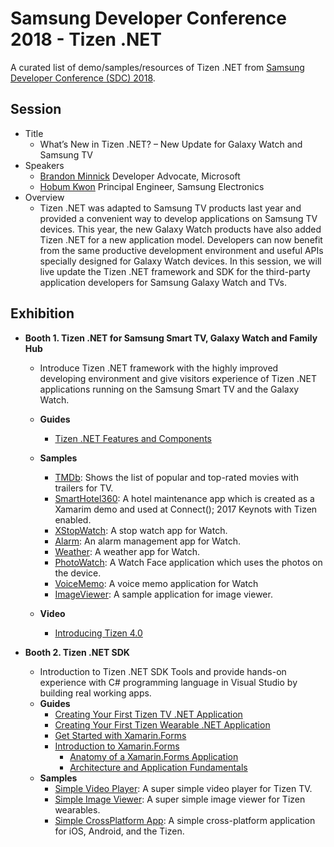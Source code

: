 # Samsung Developer Conference 2018 - Tizen .NET
A curated list of demo/samples/resources of Tizen .NET from [Samsung Developer Conference (SDC) 2018](https://www.samsungdeveloperconference.com/).

## Session

- Title
  - What’s New in Tizen .NET? – New Update for Galaxy Watch and Samsung TV
- Speakers
  - [Brandon Minnick](https://www.samsungdeveloperconference.com/speakers/?search=Brandon%20Minnick) Developer Advocate, Microsoft
  - [Hobum Kwon](https://www.samsungdeveloperconference.com/speakers/?search=Ho%20Bum%20Kwon) Principal Engineer, Samsung Electronics
- Overview
  - Tizen .NET was adapted to Samsung TV products last year and provided a convenient way to develop applications on Samsung TV devices. This year, the new Galaxy Watch products have also added Tizen .NET for a new application model. Developers can now benefit from the same productive development environment and useful APIs specially designed for Galaxy Watch devices. In this session, we will live update the Tizen .NET framework and SDK for the third-party application developers for Samsung Galaxy Watch and TVs.
 
## Exhibition
  
- **Booth 1. Tizen .NET for Samsung Smart TV, Galaxy Watch and Family Hub**
  - Introduce Tizen .NET framework with the highly improved developing environment and give visitors experience of Tizen .NET applications running on the Samsung Smart TV and the Galaxy Watch.
  - **Guides**
    - [Tizen .NET Features and Components](https://developer.tizen.org/development/training/.net-application/tizen-.net-features-and-components)
  - **Samples**
     - [TMDb](https://github.com/Samsung/Tizen.TV.UIControls/tree/master/sample/TMDb): Shows the list of popular and top-rated movies with trailers for TV.
     - [SmartHotel360](https://github.com/yourina/SmartHotel360-mobile-desktop-apps.git): A hotel maintenance app which is created as a Xamarim demo and used at Connect(); 2017 Keynots with Tizen enabled.
     - [XStopWatch](https://github.com/Samsung/Tizen-CSharp-Samples/tree/master/Wearable/XStopWatch): A stop watch app for Watch.
     - [Alarm](https://github.com/Samsung/Tizen-CSharp-Samples/tree/master/Wearable/Alarm): An alarm management app for Watch.
     - [Weather](https://github.com/Samsung/Tizen-CSharp-Samples/tree/master/Wearable/Weather): A weather app for Watch.
     - [PhotoWatch](https://github.com/Samsung/Tizen-CSharp-Samples/tree/master/Wearable/PhotoWatch): A Watch Face application which uses the photos on the device.
     - [VoiceMemo](https://github.com/Samsung/Tizen-CSharp-Samples/tree/master/Wearable/VoiceMemo): A voice memo application for Watch
     - [ImageViewer](https://github.com/Samsung/Tizen-CSharp-Samples/tree/master/Wearable/ImageViewer): A sample application for image viewer.
      
  - **Video**
      - [Introducing Tizen 4.0](https://www.youtube.com/watch?v=enEbZWE4t74)

- **Booth 2. Tizen .NET SDK**
  - Introduction to Tizen .NET SDK Tools and provide hands-on experience with C# programming language in Visual Studio by building real working apps. 
  - **Guides**
    - [Creating Your First Tizen TV .NET Application](https://developer.tizen.org/development/training/.net-application/getting-started/creating-your-first-tizen-tv-.net-application)
    - [Creating Your First Tizen Wearable .NET Application](https://developer.tizen.org/development/training/.net-application/getting-started/creating-your-first-tizen-wearable-.net-application)
    - [Get Started with Xamarin.Forms](https://docs.microsoft.com/en-us/xamarin/xamarin-forms/get-started/)
    - [Introduction to Xamarin.Forms](https://docs.microsoft.com/en-us/xamarin/xamarin-forms/get-started/introduction-to-xamarin-forms)
       - [Anatomy of a Xamarin.Forms Application ](https://docs.microsoft.com/en-us/xamarin/xamarin-forms/get-started/hello-xamarin-forms/deepdive?pivots=windows#anatomy-of-a-xamarinforms-application)
       - [Architecture and Application Fundamentals](https://docs.microsoft.com/en-us/xamarin/xamarin-forms/get-started/hello-xamarin-forms/deepdive?pivots=windows#architecture-and-application-fundamentals)
  - **Samples**
     - [Simple Video Player](https://github.com/rookiejava/sdc2018-tizen-net/tree/master/tutorial/SimpleVideoPlayer): A super simple video player for Tizen TV.
     - [Simple Image Viewer](https://github.com/rookiejava/sdc2018-tizen-net/tree/master/tutorial/SimpleWatchPhoto): A super simple image viewer for Tizen wearables.
     - [Simple CrossPlatform App](https://github.com/rookiejava/sdc2018-tizen-net/tree/master/tutorial/SimpleCrossPlatform): A simple cross-platform application for iOS, Android, and the Tizen.
